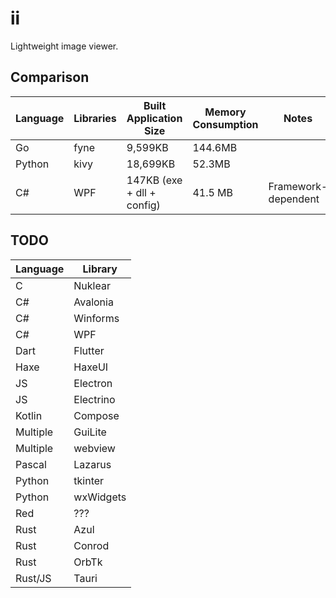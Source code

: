 # ii

Lightweight image viewer.

## Comparison

| Language | Libraries | Built Application Size     | Memory Consumption | Notes               |
| -------- | --------- | -------------------------- | ------------------ | ------------------- |
| Go       | fyne      | 9,599KB                    | 144.6MB            |                     |
| Python   | kivy      | 18,699KB                   | 52.3MB             |                     |
| C#       | WPF       | 147KB (exe + dll + config) | 41.5 MB            | Framework-dependent |

## TODO

| Language | Library   |
| -------- | --------- |
| C        | Nuklear   |
| C#       | Avalonia  |
| C#       | Winforms  |
| C#       | WPF       |
| Dart     | Flutter   |
| Haxe     | HaxeUI    |
| JS       | Electron  |
| JS       | Electrino |
| Kotlin   | Compose   |
| Multiple | GuiLite   |
| Multiple | webview   |
| Pascal   | Lazarus   |
| Python   | tkinter   |
| Python   | wxWidgets |
| Red      | ???       |
| Rust     | Azul      |
| Rust     | Conrod    |
| Rust     | OrbTk     |
| Rust/JS  | Tauri     |
